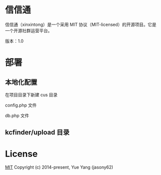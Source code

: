 # 信信通

信信通（xinxintong）是一个采用 MIT 协议（MIT-licensed）的开源项目。它是一个开源社群运营平台。

版本：1.0

# 部署

## 本地化配置

在项目目录下新建 cus 目录

config.php 文件

db.php 文件

## kcfinder/upload 目录

# License

[MIT](http://opensource.org/licenses/MIT)
Copyright (c) 2014-present, Yue Yang (jasony62)

